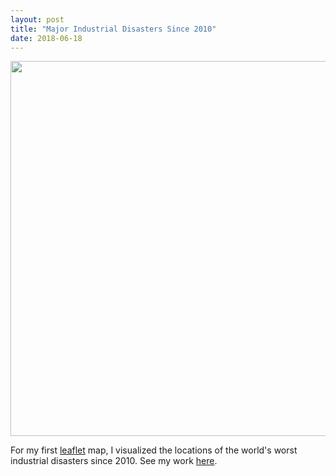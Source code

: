 ```yaml
---
layout: post
title: "Major Industrial Disasters Since 2010"
date: 2018-06-18
---
```

<center><img src="https://upload.wikimedia.org/wikipedia/commons/0/0c/Dhaka_Savar_Building_Collapse.jpg" width="600 px" />
</center>
 
For my first [leaflet](https://rstudio.github.io/leaflet/) map, I visualized the locations of the world's worst industrial disasters since 2010. 
See my work [here](http://rpubs.com/kafay/major_industrial_disasters).  


